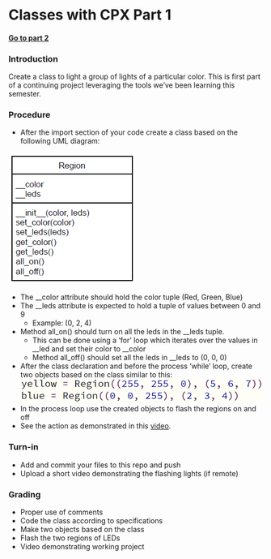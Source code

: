 # Classes with CPX Part 1

#### [Go to part 2](Part2.md)

### Introduction
Create a class to light a group of lights of a particular color. This is first part of a continuing
project leveraging the tools we’ve been learning this semester.

### Procedure
- After the import section of your code create a class based on the following UML diagram:

![uml.png](uml.png)

  - The __color attribute should hold the color tuple (Red, Green, Blue)
  - The __leds attribute is expected to hold a tuple of values between 0 and 9
    - Example: (0, 2, 4)
  - Method all_on() should turn on all the leds in the __leds tuple.
    - This can be done using a ‘for’ loop which iterates over the values in __led
and set their color to __color
    - Method all_off() should set all the leds in __leds to (0, 0, 0)
- After the class declaration and before the process ‘while’ loop, create two objects based
on the class similar to this:
![example-object.png](example-object.png)
- In the process loop use the created objects to flash the regions on and off
- See the action as demonstrated in this [video](https://www.youtube.com/shorts/ZAoK1FpIhsw).

### Turn-in
- Add and commit your files to this repo and push
- Upload a short video demonstrating the flashing lights (if remote)

### Grading
- Proper use of comments
- Code the class according to specifications
- Make two objects based on the class
- Flash the two regions of LEDs
- Video demonstrating working project
